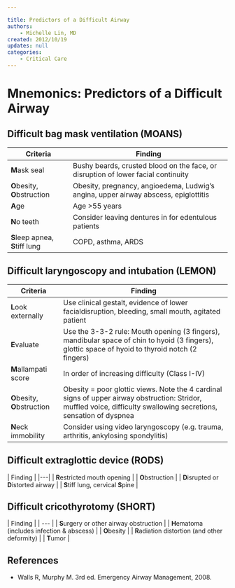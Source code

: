 ```yaml
---

title: Predictors of a Difficult Airway
authors:
    - Michelle Lin, MD
created: 2012/10/19
updates: null
categories:
    - Critical Care
---
```


# Mnemonics: Predictors of a Difficult Airway

## Difficult bag mask ventilation (MOANS)

| Criteria                        | Finding                                                                             |
| ------------------------------- | ----------------------------------------------------------------------------------- |
| **M**ask seal                   | Bushy beards, crusted blood on the face, or disruption of lower facial continuity   |
| **O**besity, **O**bstruction    | Obesity, pregnancy, angioedema, Ludwig’s angina, upper airway abscess, epiglottitis |
| **A**ge                         | Age >55 years                                                                       |
| **N**o teeth                    | Consider leaving dentures in for edentulous patients                                |
| **S**leep apnea, **S**tiff lung | COPD, asthma, ARDS                                                                  |

## Difficult laryngoscopy and intubation (LEMON)

| Criteria                     | Finding                                                                                                                                                             |
| ---------------------------- | ------------------------------------------------------------------------------------------------------------------------------------------------------------------- |
| **L**ook externally          | Use clinical gestalt, evidence of lower facialdisruption, bleeding, small mouth, agitated patient                                                                   |
| **E**valuate                 | Use the 3-3-2 rule: Mouth opening (3 fingers), mandibular space of chin to hyoid (3 fingers), glottic space of hyoid to thyroid notch (2 fingers)                   |
| **M**allampati score         | In order of increasing difficulty (Class I-IV)                                                                                                                      |
| **O**besity, **O**bstruction | Obesity = poor glottic views. Note the 4 cardinal signs of upper airway obstruction: Stridor, muffled voice, difficulty swallowing secretions, sensation of dyspnea |
| **N**eck immobility          | Consider using video laryngoscopy (e.g. trauma, arthritis, ankylosing spondylitis)                                                                                  |

## Difficult extraglottic device (RODS)

| Finding | 
\|---\|
\| **R**estricted mouth opening          |
\| **O**bstruction                       |
\| **D**isrupted or **D**istorted airway |
\| **S**tiff lung, cervical **S**pine    |

## Difficult cricothyrotomy (SHORT)

| Finding |
\| --- \| 
\| **S**urgery or other airway obstruction        |
\| **H**ematoma (includes infection & abscess)    |
\| **O**besity                                    |
\| **R**adiation distortion (and other deformity) |
\| **T**umor                                      |

## References

- Walls R, Murphy M. 3rd ed. Emergency Airway Management, 2008.
